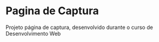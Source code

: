 # Pagina de Captura
 Projeto página de captura, desenvolvido durante o curso de Desenvolvimento Web
